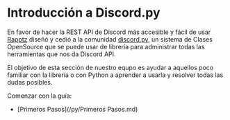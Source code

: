# Introducción a Discord.py

En favor de hacer la REST API de Discord más accesible y fácil de usar [Rapptz](https://github.com/Rapptz) diseñó y cedió a la comunidad [discord.py](https://github.com/Rapptz/discord.py), un sistema de Clases OpenSource que se puede usar de librería para administrar todas las herramientas que nos da Discord API.

El objetivo de esta sección de nuestro equpo es ayudar a aquellos poco familiar con la librería o con Python a aprender a usarla y resolver todas las dudas posibles.

Comenzar con la guía:
* [Primeros Pasos](/py/Primeros Pasos.md)
